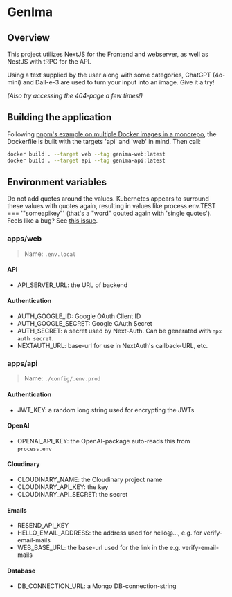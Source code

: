 # GenIma
## Overview
This project utilizes NextJS for the Frontend and webserver, as well as NestJS with tRPC for the API.

Using a text supplied by the user along with some categories, ChatGPT (4o-mini) and Dall-e-3 are used to turn your input into an image.
Give it a try!

_(Also try accessing the 404-page a few times!)_

## Building the application
Following [pnpm's example on multiple Docker images in a monorepo](https://pnpm.io/docker#example-2-build-multiple-docker-images-in-a-monorepo), the Dockerfile is built with the targets 'api' and 'web' in mind. 
Then call:
```bash
docker build . --target web --tag genima-web:latest
docker build . --target api --tag genima-api:latest
```

## Environment variables
Do not add quotes around the values.
Kubernetes appears to surround these values with quotes again, resulting in values like process.env.TEST === '"someapikey"' (that's a "word" qouted again with 'single quotes').
Feels like a bug? See [this issue](https://github.com/kubernetes-sigs/kustomize/issues/4525#issuecomment-2036991080).

### apps/web
> Name: `.env.local`
#### API
- API_SERVER_URL: the URL of backend
#### Authentication
- AUTH_GOOGLE_ID: Google OAuth Client ID
- AUTH_GOOGLE_SECRET: Google OAuth Secret
- AUTH_SECRET: a secret used by Next-Auth. Can be generated with `npx auth secret`.
- NEXTAUTH_URL: base-url for use in NextAuth's callback-URL, etc. 

### apps/api
> Name: `./config/.env.prod`
#### Authentication
- JWT_KEY: a random long string used for encrypting the JWTs
#### OpenAI
- OPENAI_API_KEY: the OpenAI-package auto-reads this from `process.env`
#### Cloudinary
- CLOUDINARY_NAME: the Cloudinary project name
- CLOUDINARY_API_KEY: the key
- CLOUDINARY_API_SECRET: the secret
#### Emails
- RESEND_API_KEY
- HELLO_EMAIL_ADDRESS: the address used for hello@..., e.g. for verify-email-mails
- WEB_BASE_URL: the base-url used for the link in the e.g. verify-email-mails
#### Database
- DB_CONNECTION_URL: a Mongo DB-connection-string
